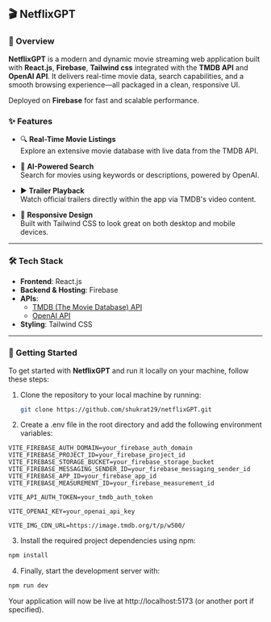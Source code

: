 ## 🎬 NetflixGPT

### 🚀 Overview

**NetflixGPT** is a modern and dynamic movie streaming web application built with **React.js**, **Firebase**, **Tailwind css** integrated with the **TMDB API** and **OpenAI API**. It delivers real-time movie data, search capabilities, and a smooth browsing experience—all packaged in a clean, responsive UI.

Deployed on **Firebase** for fast and scalable performance.

### ✨ Features

- 🔍 **Real-Time Movie Listings**  
  Explore an extensive movie database with live data from the TMDB API.

- 💬 **AI-Powered Search**  
  Search for movies using keywords or descriptions, powered by OpenAI.

- ▶️ **Trailer Playback**  
  Watch official trailers directly within the app via TMDB's video content.

- 📱 **Responsive Design**  
  Built with Tailwind CSS to look great on both desktop and mobile devices.

---

### 🛠️ Tech Stack

- **Frontend**: React.js
- **Backend & Hosting**: Firebase
- **APIs**:
  - [TMDB (The Movie Database) API](https://www.themoviedb.org/documentation/api)
  - [OpenAI API](https://platform.openai.com/docs)
- **Styling**: Tailwind CSS

---

### 🧰 Getting Started

To get started with **NetflixGPT** and run it locally on your machine, follow these steps:

1. Clone the repository to your local machine by running:
   ```bash
   git clone https://github.com/shukrat29/netflixGPT.git
   ```
2. Create a .env file in the root directory and add the following environment variables:

```VITE_FIREBASE_API_KEY=your_firebase_api_key
VITE_FIREBASE_AUTH_DOMAIN=your_firebase_auth_domain
VITE_FIREBASE_PROJECT_ID=your_firebase_project_id
VITE_FIREBASE_STORAGE_BUCKET=your_firebase_storage_bucket
VITE_FIREBASE_MESSAGING_SENDER_ID=your_firebase_messaging_sender_id
VITE_FIREBASE_APP_ID=your_firebase_app_id
VITE_FIREBASE_MEASUREMENT_ID=your_firebase_measurement_id

VITE_API_AUTH_TOKEN=your_tmdb_auth_token

VITE_OPENAI_KEY=your_openai_api_key

VITE_IMG_CDN_URL=https://image.tmdb.org/t/p/w500/
```

3. Install the required project dependencies using npm:

```bash
npm install
```

4. Finally, start the development server with:

```bash
npm run dev

```

Your application will now be live at http://localhost:5173 (or another port if specified).
